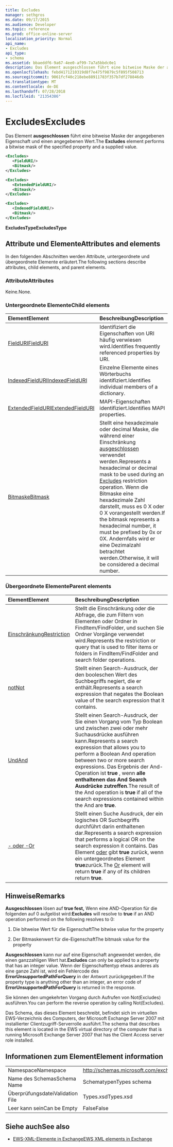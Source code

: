 ```yaml
---
title: Excludes
manager: sethgros
ms.date: 09/17/2015
ms.audience: Developer
ms.topic: reference
ms.prod: office-online-server
localization_priority: Normal
api_name:
- Excludes
api_type:
- schema
ms.assetid: bbaeddf6-9a67-4ee0-af99-7a7a5bbdc0e1
description: Das Element ausgeschlossen führt eine bitweise Maske der angegebenen Eigenschaft und einen angegebenen Wert.
ms.openlocfilehash: febd4171210319d8f7e475f9879c5f895f508713
ms.sourcegitcommit: 9061fcf40c218ebe88911783f357b7df278846db
ms.translationtype: MT
ms.contentlocale: de-DE
ms.lasthandoff: 07/28/2018
ms.locfileid: "21354386"
---
```

# <a name="excludes"></a><span data-ttu-id="6c22b-103">Excludes</span><span class="sxs-lookup"><span data-stu-id="6c22b-103">Excludes</span></span>

<span data-ttu-id="6c22b-104">Das Element **ausgeschlossen** führt eine bitweise Maske der angegebenen Eigenschaft und einen angegebenen Wert.</span><span class="sxs-lookup"><span data-stu-id="6c22b-104">The **Excludes** element performs a bitwise mask of the specified property and a supplied value.</span></span> 
  
```xml
<Excludes>
   <FieldURI/>
   <Bitmask/>
</Excludes>
```

```xml
<Excludes>
   <ExtendedFieldURI/> 
   <Bitmask/>
</Excludes>
```

```xml
<Excludes>
   <IndexedFieldURI/> 
   <Bitmask/>
</Excludes>
```

<span data-ttu-id="6c22b-105">**ExcludesType**</span><span class="sxs-lookup"><span data-stu-id="6c22b-105">**ExcludesType**</span></span>

## <a name="attributes-and-elements"></a><span data-ttu-id="6c22b-106">Attribute und Elemente</span><span class="sxs-lookup"><span data-stu-id="6c22b-106">Attributes and elements</span></span>

<span data-ttu-id="6c22b-107">In den folgenden Abschnitten werden Attribute, untergeordnete und übergeordnete Elemente erläutert.</span><span class="sxs-lookup"><span data-stu-id="6c22b-107">The following sections describe attributes, child elements, and parent elements.</span></span>
  
### <a name="attributes"></a><span data-ttu-id="6c22b-108">Attribute</span><span class="sxs-lookup"><span data-stu-id="6c22b-108">Attributes</span></span>

<span data-ttu-id="6c22b-109">Keine.</span><span class="sxs-lookup"><span data-stu-id="6c22b-109">None.</span></span>
  
### <a name="child-elements"></a><span data-ttu-id="6c22b-110">Untergeordnete Elemente</span><span class="sxs-lookup"><span data-stu-id="6c22b-110">Child elements</span></span>

|<span data-ttu-id="6c22b-111">**Element**</span><span class="sxs-lookup"><span data-stu-id="6c22b-111">**Element**</span></span>|<span data-ttu-id="6c22b-112">**Beschreibung**</span><span class="sxs-lookup"><span data-stu-id="6c22b-112">**Description**</span></span>|
|:-----|:-----|
|[<span data-ttu-id="6c22b-113">FieldURI</span><span class="sxs-lookup"><span data-stu-id="6c22b-113">FieldURI</span></span>](fielduri.md) <br/> |<span data-ttu-id="6c22b-114">Identifiziert die Eigenschaften von URI häufig verwiesen wird.</span><span class="sxs-lookup"><span data-stu-id="6c22b-114">Identifies frequently referenced properties by URI.</span></span>  <br/> |
|[<span data-ttu-id="6c22b-115">IndexedFieldURI</span><span class="sxs-lookup"><span data-stu-id="6c22b-115">IndexedFieldURI</span></span>](indexedfielduri.md) <br/> |<span data-ttu-id="6c22b-116">Einzelne Elemente eines Wörterbuchs identifiziert.</span><span class="sxs-lookup"><span data-stu-id="6c22b-116">Identifies individual members of a dictionary.</span></span>  <br/> |
|[<span data-ttu-id="6c22b-117">ExtendedFieldURI</span><span class="sxs-lookup"><span data-stu-id="6c22b-117">ExtendedFieldURI</span></span>](extendedfielduri.md) <br/> |<span data-ttu-id="6c22b-118">MAPI-Eigenschaften identifiziert.</span><span class="sxs-lookup"><span data-stu-id="6c22b-118">Identifies MAPI properties.</span></span>  <br/> |
|[<span data-ttu-id="6c22b-119">Bitmaske</span><span class="sxs-lookup"><span data-stu-id="6c22b-119">Bitmask</span></span>](bitmask.md) <br/> |<span data-ttu-id="6c22b-120">Stellt eine hexadezimale oder decimal Maske, die während einer Einschränkung [ausgeschlossen](excludes.md) verwendet werden.</span><span class="sxs-lookup"><span data-stu-id="6c22b-120">Represents a hexadecimal or decimal mask to be used during an [Excludes](excludes.md) restriction operation.</span></span> <span data-ttu-id="6c22b-121">Wenn die Bitmaske eine hexadezimale Zahl darstellt, muss es 0 X oder 0 X vorangestellt werden.</span><span class="sxs-lookup"><span data-stu-id="6c22b-121">If the bitmask represents a hexadecimal number, it must be prefixed by 0x or 0X.</span></span> <span data-ttu-id="6c22b-122">Andernfalls wird er eine Dezimalzahl betrachtet werden.</span><span class="sxs-lookup"><span data-stu-id="6c22b-122">Otherwise, it will be considered a decimal number.</span></span>  <br/> |
   
### <a name="parent-elements"></a><span data-ttu-id="6c22b-123">Übergeordnete Elemente</span><span class="sxs-lookup"><span data-stu-id="6c22b-123">Parent elements</span></span>

|<span data-ttu-id="6c22b-124">**Element**</span><span class="sxs-lookup"><span data-stu-id="6c22b-124">**Element**</span></span>|<span data-ttu-id="6c22b-125">**Beschreibung**</span><span class="sxs-lookup"><span data-stu-id="6c22b-125">**Description**</span></span>|
|:-----|:-----|
|[<span data-ttu-id="6c22b-126">Einschränkung</span><span class="sxs-lookup"><span data-stu-id="6c22b-126">Restriction</span></span>](restriction.md) <br/> |<span data-ttu-id="6c22b-127">Stellt die Einschränkung oder die Abfrage, die zum Filtern von Elementen oder Ordner in FindItem/FindFolder, und suchen Sie Ordner Vorgänge verwendet wird.</span><span class="sxs-lookup"><span data-stu-id="6c22b-127">Represents the restriction or query that is used to filter items or folders in FindItem/FindFolder and search folder operations.</span></span>  <br/> |
|[<span data-ttu-id="6c22b-128">not</span><span class="sxs-lookup"><span data-stu-id="6c22b-128">Not</span></span>](not.md) <br/> |<span data-ttu-id="6c22b-129">Stellt einen Search-Ausdruck, der den booleschen Wert des Suchbegriffs negiert, die er enthält.</span><span class="sxs-lookup"><span data-stu-id="6c22b-129">Represents a search expression that negates the Boolean value of the search expression that it contains.</span></span>  <br/> |
|[<span data-ttu-id="6c22b-130">Und</span><span class="sxs-lookup"><span data-stu-id="6c22b-130">And</span></span>](and.md) <br/> |<span data-ttu-id="6c22b-131">Stellt einen Search-Ausdruck, der Sie einen Vorgang vom Typ Boolean und zwischen zwei oder mehr Suchausdrücke ausführen kann.</span><span class="sxs-lookup"><span data-stu-id="6c22b-131">Represents a search expression that allows you to perform a Boolean And operation between two or more search expressions.</span></span> <span data-ttu-id="6c22b-132">Das Ergebnis der And-Operation ist **true** , wenn **alle enthaltenen das And Search Ausdrücke zutreffen**.</span><span class="sxs-lookup"><span data-stu-id="6c22b-132">The result of the And operation is **true** if all of the search expressions contained within the And are **true**.</span></span>  <br/> |
|[<span data-ttu-id="6c22b-133">- oder -</span><span class="sxs-lookup"><span data-stu-id="6c22b-133">Or</span></span>](or.md) <br/> |<span data-ttu-id="6c22b-134">Stellt einen Suche Ausdruck, der ein logisches OR Suchbegriffs durchführt darin enthaltenen dar.</span><span class="sxs-lookup"><span data-stu-id="6c22b-134">Represents a search expression that performs a logical OR on the search expression it contains.</span></span> <span data-ttu-id="6c22b-135">Das Element [oder](or.md) gibt **true** zurück, wenn ein untergeordnetes Element **true**zurück.</span><span class="sxs-lookup"><span data-stu-id="6c22b-135">The [Or](or.md) element will return **true** if any of its children return **true**.</span></span>  <br/> |
   
## <a name="remarks"></a><span data-ttu-id="6c22b-136">Hinweise</span><span class="sxs-lookup"><span data-stu-id="6c22b-136">Remarks</span></span>

<span data-ttu-id="6c22b-137">**Ausgeschlossen** lösen auf **true fest,** Wenn eine AND-Operation für die folgenden auf 0 aufgelöst wird:</span><span class="sxs-lookup"><span data-stu-id="6c22b-137">**Excludes** will resolve to **true** if an AND operation performed on the following resolves to 0:</span></span> 
  
1. <span data-ttu-id="6c22b-138">Die bitweise Wert für die Eigenschaft</span><span class="sxs-lookup"><span data-stu-id="6c22b-138">The bitwise value for the property</span></span>
    
2. <span data-ttu-id="6c22b-139">Der Bitmaskenwert für die-Eigenschaft</span><span class="sxs-lookup"><span data-stu-id="6c22b-139">The bitmask value for the property</span></span>
    
<span data-ttu-id="6c22b-140">**Ausgeschlossen** kann nur auf eine Eigenschaft angewendet werden, die einen ganzzahligen Wert hat.</span><span class="sxs-lookup"><span data-stu-id="6c22b-140">**Excludes** can only be applied to a property that has an integer value.</span></span> <span data-ttu-id="6c22b-141">Wenn der Eigenschaftentyp etwas anderes als eine ganze Zahl ist, wird ein Fehlercode des **ErrorUnsupportedPathForQuery** in der Antwort zurückgegeben.</span><span class="sxs-lookup"><span data-stu-id="6c22b-141">If the property type is anything other than an integer, an error code of **ErrorUnsupportedPathForQuery** is returned in the response.</span></span> 
  
<span data-ttu-id="6c22b-142">Sie können den umgekehrten Vorgang durch Aufrufen von Not(Excludes) ausführen.</span><span class="sxs-lookup"><span data-stu-id="6c22b-142">You can perform the reverse operation by calling Not(Excludes).</span></span>
  
<span data-ttu-id="6c22b-143">Das Schema, das dieses Element beschreibt, befindet sich im virtuellen EWS-Verzeichnis des Computers, der Microsoft Exchange Server 2007 mit installierter Clientzugriff-Serverrolle ausführt.</span><span class="sxs-lookup"><span data-stu-id="6c22b-143">The schema that describes this element is located in the EWS virtual directory of the computer that is running Microsoft Exchange Server 2007 that has the Client Access server role installed.</span></span>
  
## <a name="element-information"></a><span data-ttu-id="6c22b-144">Informationen zum Element</span><span class="sxs-lookup"><span data-stu-id="6c22b-144">Element information</span></span>

|||
|:-----|:-----|
|<span data-ttu-id="6c22b-145">Namespace</span><span class="sxs-lookup"><span data-stu-id="6c22b-145">Namespace</span></span>  <br/> |http://schemas.microsoft.com/exchange/services/2006/types  <br/> |
|<span data-ttu-id="6c22b-146">Name des Schemas</span><span class="sxs-lookup"><span data-stu-id="6c22b-146">Schema Name</span></span>  <br/> |<span data-ttu-id="6c22b-147">Schematypen</span><span class="sxs-lookup"><span data-stu-id="6c22b-147">Types schema</span></span>  <br/> |
|<span data-ttu-id="6c22b-148">Überprüfungsdatei</span><span class="sxs-lookup"><span data-stu-id="6c22b-148">Validation File</span></span>  <br/> |<span data-ttu-id="6c22b-149">Types.xsd</span><span class="sxs-lookup"><span data-stu-id="6c22b-149">Types.xsd</span></span>  <br/> |
|<span data-ttu-id="6c22b-150">Leer kann sein</span><span class="sxs-lookup"><span data-stu-id="6c22b-150">Can be Empty</span></span>  <br/> |<span data-ttu-id="6c22b-151">False</span><span class="sxs-lookup"><span data-stu-id="6c22b-151">False</span></span>  <br/> |
   
## <a name="see-also"></a><span data-ttu-id="6c22b-152">Siehe auch</span><span class="sxs-lookup"><span data-stu-id="6c22b-152">See also</span></span>

- [<span data-ttu-id="6c22b-153">EWS-XML-Elemente in Exchange</span><span class="sxs-lookup"><span data-stu-id="6c22b-153">EWS XML elements in Exchange</span></span>](ews-xml-elements-in-exchange.md)

